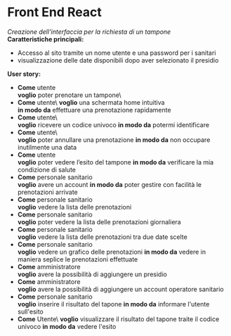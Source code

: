 # Front End React
*Creazione dell'interfaccia per la richiesta di un tampone*\
**Caratteristiche principali:**
- Accesso al sito tramite un nome utente e una password per i sanitari
- visualizzazione delle date disponibili dopo aver selezionato il presidio

**User story:** 
- **Come** utente\
**voglio** poter prenotare un tampone\
- **Come** utente\ 
**voglio** una schermata home intuitiva\
**in modo da** effettuare una prenotazione rapidamente
- **Come** utente\   
**voglio** ricevere un codice univoco
**in modo da** potermi identificare
- **Come** utente\  
**voglio** poter annullare una prenotazione
**in modo da** non occupare inutilmente una data
- **Come** utente\
**voglio** poter vedere l’esito del tampone
**in modo da** verificare la mia condizione di salute
- **Come** personale sanitario\
**voglio** avere un account
**in modo da** poter gestire con facilità le prenotazioni arrivate
- **Come** personale sanitario\
**voglio** vedere la lista delle prenotazioni  
- **Come** personale sanitario\
**voglio** poter vedere la lista delle prenotazioni giornaliera
- **Come** personale sanitario\
**voglio** vedere la lista delle prenotazioni tra due date scelte
- **Come** personale sanitario\
**voglio** vedere un grafico delle prenotazioni
**in modo da** vedere in maniera seplice le prenotazioni effettuate    
- **Come** amministratore\
**voglio** avere la possibilità di aggiungere un presidio
- **Come** amministratore\
**voglio** avere la possibilità di aggiungere un account operatore sanitario
- **Come** personale sanitario\
**voglio** inserire il risultato del tapone
**in modo da** informare l'utente sull'esito
- **Come** Utente\ 
 **voglio** visualizzare il risultato del tapone traite il codice univoco
**in modo da** vedere l'esito

